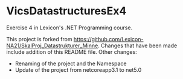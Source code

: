 # VicsDatastructuresEx4

Exercise 4 in Lexicon's .NET Programming course.

This project is forked from <https://github.com/Lexicon-NA21/SkalProj_Datastrukturer_Minne>. Changes that have been made include addition of this README file. 
Other changes:

* Renaming of the project and the Namespace
* Update of the project from netcoreapp3.1 to net5.0
